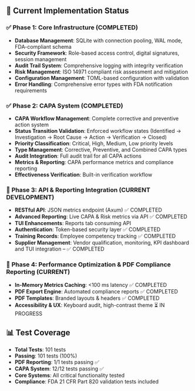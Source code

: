 ## 🎯 Current Implementation Status

### ✅ **Phase 1: Core Infrastructure (COMPLETED)**
- **Database Management**: SQLite with connection pooling, WAL mode, FDA-compliant schema
- **Security Framework**: Role-based access control, digital signatures, session management
- **Audit Trail System**: Comprehensive logging with integrity verification
- **Risk Management**: ISO 14971 compliant risk assessment and mitigation
- **Configuration Management**: TOML-based configuration with validation
- **Error Handling**: Comprehensive error types with FDA notification requirements

### ✅ **Phase 2: CAPA System (COMPLETED)**
- **CAPA Workflow Management**: Complete corrective and preventive action system
- **Status Transition Validation**: Enforced workflow states (Identified → Investigation → Root Cause → Action → Verification → Closed)
- **Priority Classification**: Critical, High, Medium, Low priority levels
- **Type Management**: Corrective, Preventive, and Combined CAPA types
- **Audit Integration**: Full audit trail for all CAPA actions
- **Metrics & Reporting**: CAPA performance metrics and compliance reporting
- **Effectiveness Verification**: Built-in verification workflow

### 🚧 **Phase 3: API & Reporting Integration (CURRENT DEVELOPMENT)**
- **RESTful API**: JSON metrics endpoint (Axum) ✅ COMPLETED
- **Advanced Reporting**: Live CAPA & Risk metrics via API ✅ COMPLETED
- **TUI Enhancements**: Reports tab consuming API
- **Authentication**: Token-based security layer ✅ COMPLETED
- **Training Records**: Employee competency tracking ✅ COMPLETED
- **Supplier Management**: Vendor qualification, monitoring, KPI dashboard and TUI integration – ✅ COMPLETED

### 🚧 **Phase 4: Performance Optimization & PDF Compliance Reporting (CURRENT)**
- **In-Memory Metrics Caching**: <100 ms latency ✅ COMPLETED
- **PDF Export Engine**: Automated compliance reports ✅ COMPLETED
- **PDF Templates**: Branded layouts & headers ✅ COMPLETED
- **Accessibility & UX**: Keyboard audit, high-contrast theme ⏳ IN PROGRESS

## 📊 Test Coverage

- **Total Tests**: 101 tests
- **Passing**: 101 tests (100%)
- **PDF Reporting**: 1/1 tests passing ✅
- **CAPA System**: 12/12 tests passing ✅
- **Core Systems**: All critical functionality tested
- **Compliance**: FDA 21 CFR Part 820 validation tests included
